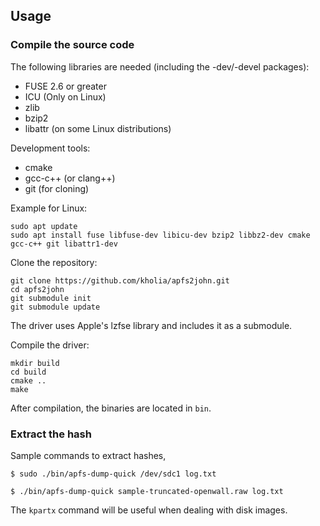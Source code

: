 ## Usage

### Compile the source code

The following libraries are needed (including the -dev/-devel packages):

* FUSE 2.6 or greater
* ICU (Only on Linux)
* zlib
* bzip2
* libattr (on some Linux distributions)

Development tools:
* cmake
* gcc-c++ (or clang++)
* git (for cloning)

Example for Linux:
```
sudo apt update
sudo apt install fuse libfuse-dev libicu-dev bzip2 libbz2-dev cmake gcc-c++ git libattr1-dev
```
Clone the repository:
```
git clone https://github.com/kholia/apfs2john.git
cd apfs2john
git submodule init
git submodule update
```
The driver uses Apple's lzfse library and includes it as a submodule.

Compile the driver:
```
mkdir build
cd build
cmake ..
make
```
After compilation, the binaries are located in `bin`.

### Extract the hash

Sample commands to extract hashes,

```
$ sudo ./bin/apfs-dump-quick /dev/sdc1 log.txt
```

```
$ ./bin/apfs-dump-quick sample-truncated-openwall.raw log.txt
```

The `kpartx` command will be useful when dealing with disk images.
